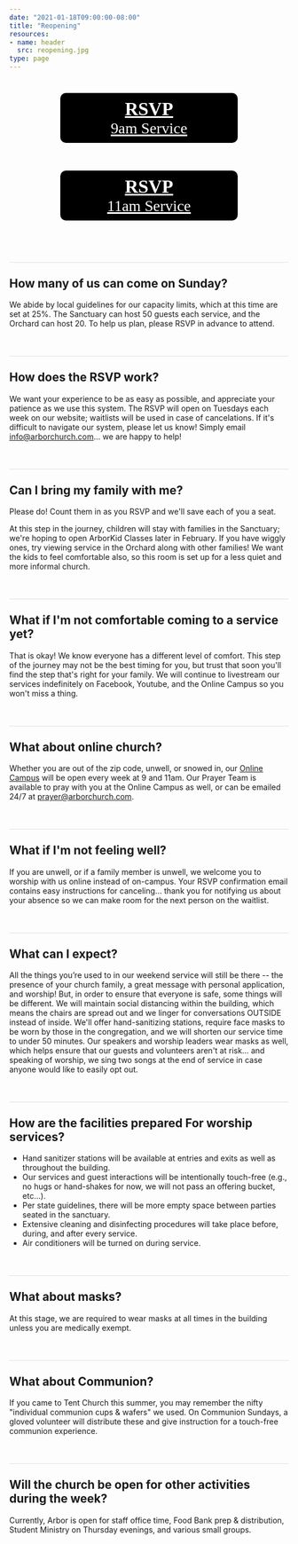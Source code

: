 ```yaml
---
date: "2021-01-18T09:00:00-08:00"
title: "Reopening"
resources:
- name: header
  src: reopening.jpg
type: page
---
```


<style>
a.rsvp-button {
  border-radius: 10px;
  font-size: 25pt;
  display: inline-block;
  margin: 25px;
  background-color: black;
  color: white;
  width: 300px;
  font-family: Montserrat;
  padding: 10px;
}

h2 {
  margin-top: 50px;
  padding-top: 25px;
  border-top: 1px solid #e0e0e0;
}
</style>

<div style="text-align: center; margin-bottom: 50px;">
  <a role="button" class="rsvp-button" href="https://arborchurch.churchcenter.com/registrations/events/674491"><strong>RSVP</strong><br/><small>9am Service</small></a>
  <a role="button" class="rsvp-button" href="https://arborchurch.churchcenter.com/registrations/events/674584"><strong>RSVP</strong><br/><small>11am Service</small></a>
</div>


## How many of us can come on Sunday? 

We abide by local guidelines for our capacity limits, which at this time are set at 25%. The Sanctuary can host 50 guests each service, and the Orchard can host 20. To help us plan, please RSVP in advance to attend.

## How does the RSVP work?

We want your experience to be as easy as possible, and appreciate your patience as we use this system. The RSVP will open on Tuesdays each week on our website; waitlists will be used in case of cancelations. If it's difficult to navigate our system, please let us know! Simply email info@arborchurch.com... we are happy to help! 

## Can I bring my family with me?

Please do! Count them in as you RSVP and we'll save each of you a seat.

At this step in the journey, children will stay with families in the Sanctuary; we're hoping to open ArborKid Classes later in February. If you have wiggly ones, try viewing service in the Orchard along with other families! We want the kids to feel comfortable also, so this room is set up for a less quiet and more informal church.

## What if I'm not comfortable coming to a service yet?

That is okay! We know everyone has a different level of comfort. This step of the journey may not be the best timing for you, but trust that soon you'll find the step that's right for your family. We will continue to livestream our services indefinitely on Facebook, Youtube, and the Online Campus so you won't miss a thing.

## What about online church?

Whether you are out of the zip code, unwell, or snowed in, our [Online Campus](https://arborchurch.online.church/) will be open every week at 9 and 11am.  Our Prayer Team is available to pray with you at the Online Campus as well, or can be emailed 24/7 at <prayer@arborchurch.com>. 

## What if I'm not feeling well?

If you are unwell, or if a family member is unwell, we welcome you to worship with us online instead of on-campus. Your RSVP confirmation email contains easy instructions for canceling... thank you for notifying us about your absence so we can make room for the next person on the waitlist.

## What can I expect?

All the things you’re used to in our weekend service will still be there -- the presence of your church family, a great message with personal application, and worship! But, in order to ensure that everyone is safe, some things will be different. We will maintain social distancing within the building, which means the chairs are spread out and we linger for conversations OUTSIDE instead of inside. We'll offer hand-sanitizing stations, require face masks to be worn by those in the congregation, and we will shorten our service time to under 50 minutes. Our speakers and worship leaders wear masks as well, which helps ensure that our guests and volunteers aren't at risk... and speaking of worship, we sing two songs at the end of service in case anyone would like to easily opt out.

## How are the facilities prepared For worship services?

- Hand sanitizer stations will be available at entries and exits as well as throughout the building.
- Our services and guest interactions will be intentionally touch-free (e.g., no hugs or hand-shakes for now, we will not pass an offering bucket, etc…).
- Per state guidelines, there will be more empty space between parties seated in the sanctuary.
- Extensive cleaning and disinfecting procedures will take place before, during, and after every service.
- Air conditioners will be turned on during service. 

## What about masks?

At this stage, we are required to wear masks at all times in the building unless you are medically exempt. 

## What about Communion?

If you came to Tent Church this summer, you may remember the nifty "individual communion cups & wafers" we used. On Communion Sundays, a gloved volunteer will distribute these and give instruction for a touch-free communion experience.

## Will the church be open for other activities during the week?

Currently, Arbor is open for staff office time, Food Bank prep & distribution, Student Ministry on Thursday evenings, and various small groups.